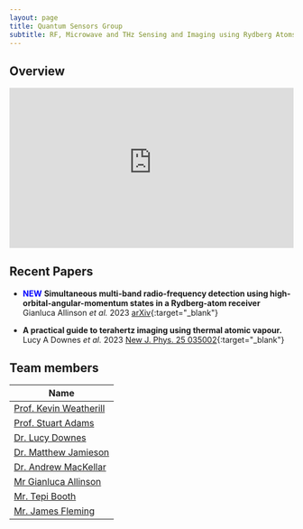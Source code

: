 ```yaml
---
layout: page
title: Quantum Sensors Group
subtitle: RF, Microwave and THz Sensing and Imaging using Rydberg Atoms
---
```

## Overview

<!-- Responsive 16:9 Aspect Ratio --->
<div style="position:relative;padding-bottom:56.25%;">
    <iframe 
        style="width:100%;height:100%;position:absolute;left:0px;top:0px;" 
        frameborder="0" 
        width="100%" 
        height="100%" 
        allowfullscreen 
        allow="accelerometer; autoplay; clipboard-write; encrypted-media; gyroscope; picture-in-picture; web-share"
        src="https://www.youtube-nocookie.com/embed/Oe9Ow9nByyo?si=B8HvGHqX3myxsEOR&amp;start=8">
    </iframe>
</div>

## Recent Papers

- <span style="color:blue">**NEW**</span> **Simultaneous multi-band radio-frequency detection using high-orbital-angular-momentum states in a Rydberg-atom receiver** Gianluca Allinson _et al._ 2023 [arXiv](https://arxiv.org/abs/2311.11935){:target="_blank"}

- **A practical guide to terahertz imaging using thermal atomic vapour.** Lucy A Downes _et al._ 2023 [New J. Phys. 25 035002](https://iopscience.iop.org/article/10.1088/1367-2630/acb80c/meta){:target="_blank"}

## Team members

|**Name**|
|--------|
|[Prof. Kevin Weatherill](https://www.durham.ac.uk/staff/k-j-weatherill/)|
|[Prof. Stuart Adams](https://www.durham.ac.uk/staff/c-s-adams/)|
|[Dr. Lucy Downes](https://www.durham.ac.uk/staff/lucy-downes/)|
|[Dr. Matthew Jamieson](https://www.durham.ac.uk/staff/matthew-j-jamieson/)|
|[Dr. Andrew MacKellar](https://www.durham.ac.uk/staff/andrew-r-mackellar/)|
|[Mr Gianluca Allinson ](https://www.durham.ac.uk/staff/gianluca-allinson/)|
|[Mr. Tepi Booth](https://www.durham.ac.uk/staff/imhotep-t-booth/)|
|[Mr. James Fleming](https://www.durham.ac.uk/staff/james-p-fleming/)|
